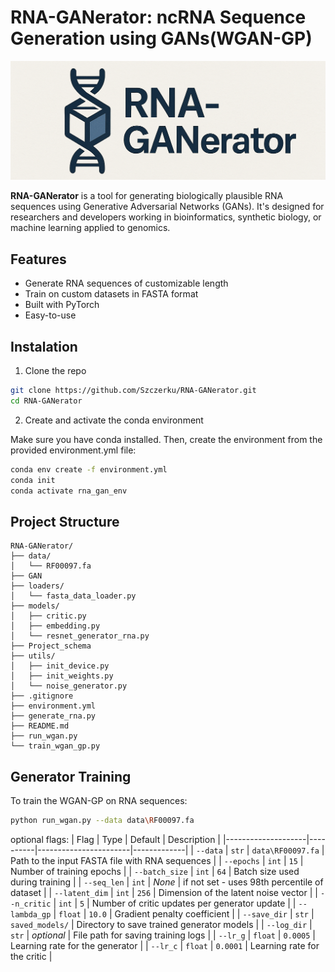 <!-- # GANbert-RNA -->
<!-- ## Project Schema -->
<!-- ![Diagram](Project_schema/project.drawio.svg) -->

# RNA-GANerator: ncRNA Sequence Generation using GANs(WGAN-GP)
![Logo](Project_schema/logos.png)

**RNA-GANerator** is a tool for generating biologically plausible RNA sequences using Generative Adversarial Networks (GANs). It's designed for researchers and developers working in bioinformatics, synthetic biology, or machine learning applied to genomics.

## Features

- Generate RNA sequences of customizable length
- Train on custom datasets in FASTA format
- Built with PyTorch
- Easy-to-use

## Instalation

1. Clone the repo

```bash
git clone https://github.com/Szczerku/RNA-GANerator.git
cd RNA-GANerator
```

2. Create and activate the conda environment

Make sure you have conda installed. Then, create the environment from the provided environment.yml file:

```bash
conda env create -f environment.yml
conda init
conda activate rna_gan_env
```


## Project Structure

```plaintext
RNA-GANerator/
├── data/
│   └── RF00097.fa
├── GAN
├── loaders/
│   └── fasta_data_loader.py
├── models/
│   ├── critic.py
│   ├── embedding.py
│   └── resnet_generator_rna.py
├── Project_schema
├── utils/
│   ├── init_device.py
│   ├── init_weights.py
│   └── noise_generator.py
├── .gitignore
├── environment.yml
├── generate_rna.py
├── README.md
├── run_wgan.py
└── train_wgan_gp.py
```

## Generator Training

To train the WGAN-GP on RNA sequences:

```bash
python run_wgan.py --data data\RF00097.fa
```

optional flags:
| Flag               | Type     | Default               | Description |
|--------------------|----------|-----------------------|-------------|
| `--data`           | `str`    | `data\RF00097.fa`     | Path to the input FASTA file with RNA sequences |
| `--epochs`         | `int`    | `15`                  | Number of training epochs |
| `--batch_size`     | `int`    | `64`                  | Batch size used during training |
| `--seq_len`        | `int`    | *None*                | if not set - uses 98th percentile of dataset |
| `--latent_dim`     | `int`    | `256`                 | Dimension of the latent noise vector |
| `--n_critic`       | `int`    | `5`                   | Number of critic updates per generator update |
| `--lambda_gp`      | `float`  | `10.0`                | Gradient penalty coefficient |
| `--save_dir`       | `str`    | `saved_models/`       | Directory to save trained generator models |
| `--log_dir`        | `str`    | *optional*            | File path for saving training logs |
| `--lr_g`           | `float`  | `0.0005`              | Learning rate for the generator |
| `--lr_c`           | `float`  | `0.0001`              | Learning rate for the critic |


